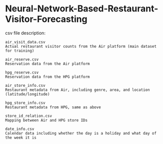 # Neural-Network-Based-Restaurant-Visitor-Forecasting
csv file description:

    air_visit_data.csv	          
    Actual restaurant visitor counts from the Air platform (main dataset for training)
    
    air_reserve.csv	              
    Reservation data from the Air platform 
    
    hpg_reserve.csv	              
    Reservation data from the HPG platform 
    
    air_store_info.csv	          
    Restaurant metadata from Air, including genre, area, and location (latitude/longitude)
    
    hpg_store_info.csv	          
    Restaurant metadata from HPG, same as above
    
    store_id_relation.csv	        
    Mapping between Air and HPG store IDs
    
    date_info.csv	                
    Calendar data including whether the day is a holiday and what day of the week it is 
